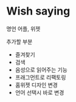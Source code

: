 Wish saying
=============

명언 어플, 위젯

추가할 부분
- 즐겨찾기
- 검색
- 음성으로 읽어주는 기능
- 프래그먼트로 리팩토링
- 홈위젯 디자인 변경
- 언어 선택시 바로 변경
